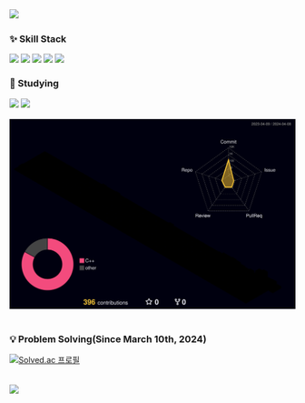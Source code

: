 
<img src="https://capsule-render.vercel.app/api?type=wave&color=timeGradient&height=300&section=header&text=Wonhye's%20Github&fontSize=60&stroke=000000" />

### :sparkles: Skill Stack
![](https://img.shields.io/badge/C-00599C?style=for-the-badge&logo=c&logoColor=white)
![](https://img.shields.io/badge/C%2B%2B-00599C?style=for-the-badge&logo=c%2B%2B&logoColor=white)
![](https://img.shields.io/badge/Python-3776AB?style=for-the-badge&logo=python&logoColor=white)
![](https://img.shields.io/badge/HTML5-E34F26?style=for-the-badge&logo=html5&logoColor=white)
![](https://img.shields.io/badge/CSS3-1572B6?style=for-the-badge&logo=css3&logoColor=white)<br>
### :dizzy: Studying
![](https://img.shields.io/badge/Unity-100000?style=for-the-badge&logo=unity&logoColor=white)
![](https://img.shields.io/badge/unrealengine-%23313131.svg?style=for-the-badge&logo=unrealengine&logoColor=white)<br>
<br>
![](./profile-3d-contrib/profile-night-rainbow.svg)<br>
<br>
<!--
**WonhyeJwa/WonhyeJwa** is a ✨ _special_ ✨ repository because its `README.md` (this file) appears on your GitHub profile.

Here are some ideas to get you started:

- 🔭 I’m currently working on ...
- 🌱 I’m currently learning ...
- 👯 I’m looking to collaborate on ...
- 🤔 I’m looking for help with ...
- 💬 Ask me about ...
- 📫 How to reach me: ...
- 😄 Pronouns: ...
- ⚡ Fun fact: ...
-->
### :bulb: Problem Solving(Since March 10th, 2024)
[![Solved.ac
프로필](http://mazassumnida.wtf/api/v2/generate_badge?boj=jade940424)](https://solved.ac/jade940424)
<br>
<br>
<br>
<a href="https://hits.seeyoufarm.com"><img src="https://hits.seeyoufarm.com/api/count/incr/badge.svg?url=https%3A%2F%2Fgithub.com%2FWonhyeJwa&count_bg=%239B9B9B&title_bg=%23000000&icon=&icon_color=%23E7E7E7&title=hits&edge_flat=false"/></a>
